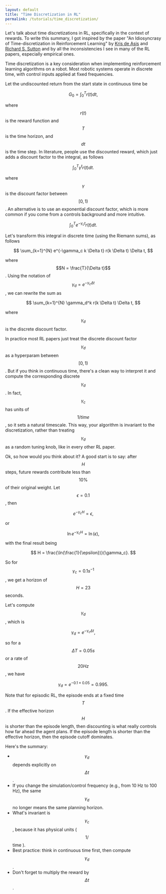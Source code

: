 ```yaml
---
layout: default
title: "Time Discretization in RL"
permalink: /tutorials/time_discretization/
---
```


Let's talk about time discretizations in RL, specifically in the context of rewards. To write this summary, I got inspired by the paper "An Idiosyncrasy of Time-discretization in Reinforcement Learning" by [Kris de Asis](https://kris.pengy.ca) and [Richard S. Sutton](http://incompleteideas.net) and by all the inconsistencies I see in many of the RL papers, especially empirical ones.


Time discretization is a key consideration when implementing reinforcement learning algorithms on a robot. Most robotic systems operate in discrete time, with control inputs applied at fixed frequencies. 

Let the undiscounted return from the start state in continuous time be

$$
G_0 = \int_0^T r(t) dt,
$$

where $$r(t)$$ is the reward function and $$T$$ is the time horizon, and $$dt$$ is the time step.
In literature, people use the discounted reward, which just adds a discount factor to the integral, as follows

$$
\int_0^T \gamma^t r(t) dt.
$$

where $$\gamma$$ is the discount factor between $$[0, 1)$$.
An alternative is to use an exponential discount factor, which is more common if you come from a controls background and more intuitive.

$$
\int_0^T e^{-\gamma_c t} r(t) dt.
$$


Let's transform this integral in discrete time (using the Riemann sums), as follows

$$
\sum_{k=1}^{N} e^{-\gamma_c k \Delta t} r(k \Delta t) \Delta t,
$$

where $$N = \frac{T}{\Delta t}$$.
Using the notation of $$\gamma_d = e^{-\gamma_c \Delta t}$$, we can rewrite the sum as

$$
\sum_{k=1}^{N} \gamma_d^k r(k \Delta t) \Delta t,
$$

where $$\gamma_d$$ is the discrete discount factor.

In practice most RL papers just treat the discrete discount factor $$\gamma_d$$ as a hyperparam between $$[0, 1)$$. But if you think in continuous time, there's a clean way to interpret it and compute the corresponding discrete $$\gamma_d$$. In fact, $$\gamma_c$$ has units of $$1/time$$, so it sets a natural timescale. 
This way, your algorithm is invariant to the discretization, rather than treating $$\gamma_d$$ as a random tuning knob, like in every other RL paper.

Ok, so how would you think about it? A good start is to say: after $$H$$ steps, future rewards contribute less than $$10\%$$ of their original weight. Let $$\epsilon=0.1$$, then

$$
e^{-\gamma_c H} = \epsilon,
$$

or

$$
\ln e^{-\gamma_c H} = \ln(\epsilon),
$$

with the final result being

$$
H = \frac{\ln(\frac{1}{\epsilon})}{\gamma_c}.
$$

So for $$\gamma_c = 0.1 s^{-1}$$, we get a horizon of $$H = 23$$ seconds.

Let's compute $$\gamma_d$$, which is

$$
\gamma_d = e^{-\gamma_c \Delta t},
$$

so for a $$\Delta T=0.05 s$$ or a rate of $$20 Hz$$, we have

$$
\gamma_d = e^{-0.1 \times 0.05} = 0.995.
$$

Note that for episodic RL, the episode ends at a fixed time $$T$$. If the effective horizon $$H$$ is shorter than the episode length, then discounting is what really controls how far ahead the agent plans. If the episode length is shorter than the effective horizon, then the episode cutoff dominates.

Here's the summary:

- $$\gamma_d$$ depends explicitly on $$\Delta t$$. 
- If you change the simulation/control frequency (e.g., from 10 Hz to 100 Hz), the same $$\gamma_d$$ no longer means the same planning horizon.
- What's invariant is $$\gamma_c$$, because it has physical units ( $$1 /$$ time ).
- Best practice: think in continuous time first, then compute $$\gamma_d$$.
- Don't forget to multiply the reward by $$\Delta t$$.

